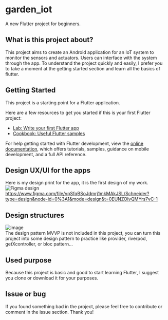 # garden_iot

A new Flutter project for beginners.

## What is this project about?

This project aims to create an Android application for an IoT system to monitor the sensors and actuators.
Users can interface with the system through the app.
To understand the project quickly and easily, I prefer you to take a moment at the getting started section and learn all the basics of flutter.

## Getting Started

This project is a starting point for a Flutter application.

Here are a few resources to get you started if this is your first Flutter project:

- [Lab: Write your first Flutter app](https://docs.flutter.dev/get-started/codelab)
- [Cookbook: Useful Flutter samples](https://docs.flutter.dev/cookbook)

For help getting started with Flutter development, view the
[online documentation](https://docs.flutter.dev/), which offers tutorials,
samples, guidance on mobile development, and a full API reference.

## Design UX/UI for the apps
Here is my design print for the app, it is the first design of my work.
![Figma design](https://www.figma.com/file/vpSfqBSoJdmrj1mkMAkJSL/Schneider?type=design&node-id=0%3A1&mode=design&t=0EUNZOIvQMYrs7vC-1)
https://www.figma.com/file/vpSfqBSoJdmrj1mkMAkJSL/Schneider?type=design&node-id=0%3A1&mode=design&t=0EUNZOIvQMYrs7vC-1
## Design structures
![image](https://github.com/jamesli72/FlutterBasic/assets/141984131/92a1bb9f-a9da-49b2-9a9a-0d94162c635b)
\
The design pattern MVVP is not included in this project, you can turn this project into some design pattern to practice like provider, riverpod, getXcontroller, or bloc pattern...

## Used purpose
Because this project is basic and good to start learning Flutter, I suggest you clone or download it for your purposes.

## Issue or bug
If you found something bad in the project, please feel free to contribute or comment in the issue section. Thank you!
